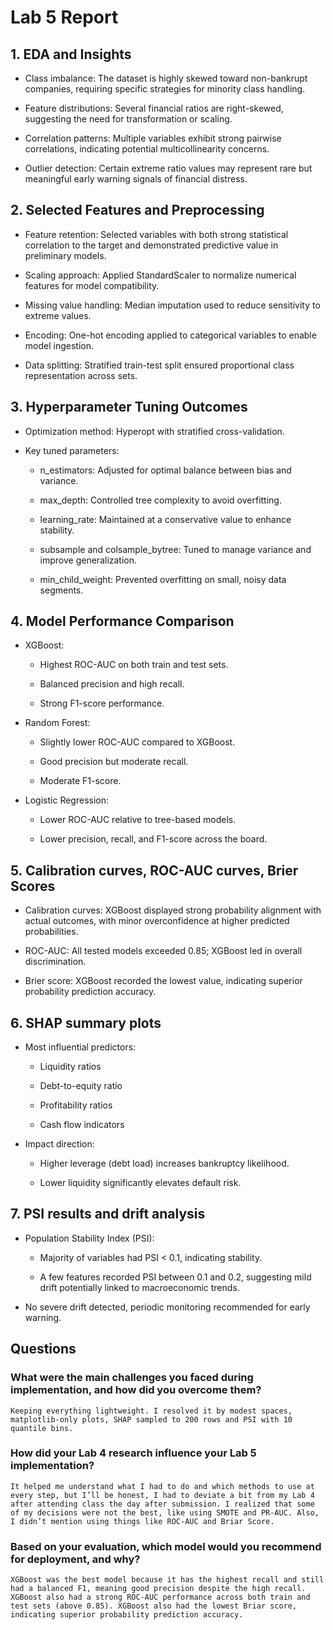 # Lab 5 Report

## 1. EDA and Insights

+ Class imbalance: The dataset is highly skewed toward non-bankrupt companies, requiring specific strategies for minority class handling.

+ Feature distributions: Several financial ratios are right-skewed, suggesting the need for transformation or scaling.

+ Correlation patterns: Multiple variables exhibit strong pairwise correlations, indicating potential multicollinearity concerns.

+ Outlier detection: Certain extreme ratio values may represent rare but meaningful early warning signals of financial distress.


## 2. Selected Features and Preprocessing

+ Feature retention: Selected variables with both strong statistical correlation to the target and demonstrated predictive value in preliminary models.

+ Scaling approach: Applied StandardScaler to normalize numerical features for model compatibility.

+ Missing value handling: Median imputation used to reduce sensitivity to extreme values.

+ Encoding: One-hot encoding applied to categorical variables to enable model ingestion.

+ Data splitting: Stratified train-test split ensured proportional class representation across sets.


## 3. Hyperparameter Tuning Outcomes

+ Optimization method: Hyperopt with stratified cross-validation.

+ Key tuned parameters:

    - n_estimators: Adjusted for optimal balance between bias and variance.

    - max_depth: Controlled tree complexity to avoid overfitting.


    - learning_rate: Maintained at a conservative value to enhance stability.


    - subsample and colsample_bytree: Tuned to manage variance and improve generalization.


    - min_child_weight: Prevented overfitting on small, noisy data segments.


## 4. Model Performance Comparison

+ XGBoost:

    - Highest ROC-AUC on both train and test sets.

    - Balanced precision and high recall.

    - Strong F1-score performance.

+ Random Forest:

    - Slightly lower ROC-AUC compared to XGBoost.

    - Good precision but moderate recall.

    - Moderate F1-score.

+ Logistic Regression:

    - Lower ROC-AUC relative to tree-based models.

    - Lower precision, recall, and F1-score across the board.


## 5. Calibration curves, ROC-AUC curves, Brier Scores

+ Calibration curves: XGBoost displayed strong probability alignment with actual outcomes, with minor overconfidence at higher predicted probabilities.


+ ROC-AUC: All tested models exceeded 0.85; XGBoost led in overall discrimination.


+ Brier score: XGBoost recorded the lowest value, indicating superior probability prediction accuracy.


## 6. SHAP summary plots

+ Most influential predictors:

    - Liquidity ratios

    - Debt-to-equity ratio

    - Profitability ratios

    - Cash flow indicators


+ Impact direction:

    - Higher leverage (debt load) increases bankruptcy likelihood.

    - Lower liquidity significantly elevates default risk.


## 7. PSI results and drift analysis

+ Population Stability Index (PSI):

    - Majority of variables had PSI < 0.1, indicating stability.

    - A few features recorded PSI between 0.1 and 0.2, suggesting mild drift potentially linked to macroeconomic trends.

+ No severe drift detected, periodic monitoring recommended for early warning.


## Questions

### What were the main challenges you faced during implementation, and how did you overcome them?

    Keeping everything lightweight. I resolved it by modest spaces, matplotlib-only plots, SHAP sampled to 200 rows and PSI with 10 quantile bins.

### How did your Lab 4 research influence your Lab 5 implementation?

    It helped me understand what I had to do and which methods to use at every step, but I’ll be honest, I had to deviate a bit from my Lab 4 after attending class the day after submission. I realized that some of my decisions were not the best, like using SMOTE and PR-AUC. Also, I didn’t mention using things like ROC-AUC and Briar Score.

### Based on your evaluation, which model would you recommend for deployment, and why?

    XGBoost was the best model because it has the highest recall and still had a balanced F1, meaning good precision despite the high recall. XGBoost also had a strong ROC-AUC performance across both train and test sets (above 0.85). XGBoost also had the lowest Briar score, indicating superior probability prediction accuracy.
